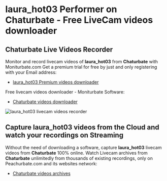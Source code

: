 # laura_hot03 Performer on Chaturbate - Free LiveCam videos downloader

## Chaturbate Live Videos Recorder

Monitor and record livecam videos of **laura_hot03** from **Chaturbate** with Moniturbate.com
Get a premium trial for free by just and only registering with your Email address:
* [laura_hot03 Premium videos downloader](https://moniturbate.com/request-demo-licence-key.html)

Free livecam videos downloader - Moniturbate Software:
* [Chaturbate videos downloader](https://moniturbate.com/moniturbate-download-software.html)

![laura_hot03 livecam videos recorder](https://peachurnet.com/templates/moniturbate-software.png)


## Capture laura_hot03 videos from the Cloud and watch your recordings on Streaming

Without the need of downloading a software, capture **laura_hot03** livecam videos from **Chaturbate** 100% online.
Watch Livecam archives from **Chaturbate** unlimitedly from thousands of existing recordings, only on Peachurbate.com and its websites network:
* [Chaturbate videos archives](https://peachurnet.com/)